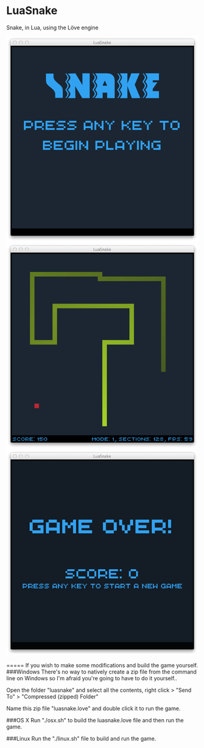 LuaSnake
========
Snake, in Lua, using the Löve engine

![image](docs/title.png)
![image](docs/playing.png)
![image](docs/gameover.png)

=====
If you wish to make some modifications and build the game yourself.
###Windows
There's no way to natively create a zip file from the command line on Windows so I'm afraid you're going to have to do it yourself..

Open the folder "luasnake" and select all the contents, right click > "Send To" > "Compressed (zipped) Folder"

Name this zip file "luasnake.love" and double click it to run the game.

###OS X
Run "./osx.sh" to build the luasnake.love file and then run the game.

###Linux
Run the "./linux.sh" file to build and run the game.

